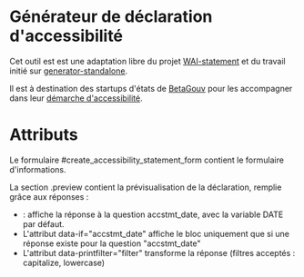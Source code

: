 # Générateur de déclaration d'accessibilité

Cet outil est est une adaptation libre du projet [WAI-statement](https://github.com/w3c/wai-statements) et du travail initié sur [generator-standalone](https://github.com/jorgeponto/generator-standalone).

Il est à destination des startups d'états de [BetaGouv](https://beta.gouv.fr/) pour les accompagner dans leur [démarche d'accessibilité](https://doc.incubateur.net/design/ressources-design/kit-accessibilite/).



# Attributs

Le formulaire #create_accessibility_statement_form contient le formulaire d'informations.

La section .preview contient la prévisualisation de la déclaration, remplie grâce aux réponses :
- <span data-print="accstmt_date" data-printdefault="DATE"></span> : affiche la réponse à la question accstmt_date, avec la variable DATE par défaut.
- L'attribut data-if="accstmt_date" affiche le bloc uniquement que si une réponse existe pour la question "accstmt_date"
- L'attribut data-printfilter="filter" transforme la réponse (filtres acceptés : capitalize, lowercase)
